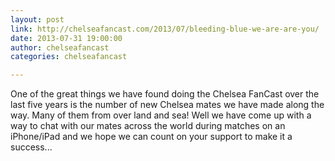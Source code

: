 ```yaml
---
layout: post
link: http://chelseafancast.com/2013/07/bleeding-blue-we-are-are-you/
date: 2013-07-31 19:00:00
author: chelseafancast
categories: chelseafancast

---
```


One of the great things we have found doing the Chelsea FanCast over the last five years is the number of new Chelsea mates we have made along the way. Many of them from over land and sea! Well we have come up with a way to chat with our mates across the world during matches on an iPhone/iPad and we hope we can count on your support to make it a success...